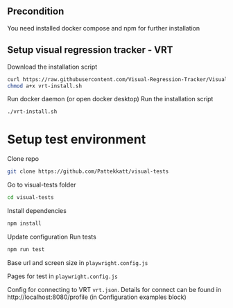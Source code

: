 ## Precondition

You need installed docker compose and npm for further installation

## Setup visual regression tracker - VRT

Download the installation script
```bash
curl https://raw.githubusercontent.com/Visual-Regression-Tracker/Visual-Regression-Tracker/master/vrt-install.sh -o vrt-install.sh
chmod a+x vrt-install.sh
```

Run docker daemon (or open docker desktop)
Run the installation script

```bash
./vrt-install.sh
```

# Setup test environment

Clone repo

```bash
git clone https://github.com/Pattekkatt/visual-tests
```

Go to visual-tests folder
```bash
cd visual-tests
```

Install dependencies
```bash
npm install
```

Update configuration
Run tests
```bash
npm run test
```

Base url and screen size in `playwright.config.js`

Pages for test in `playwright.config.js`

Config for connecting to VRT `vrt.json`. Details for connect can be found in http://localhost:8080/profile (in Configuration examples block)
